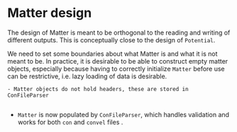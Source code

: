 # Matter design

The design of Matter is meant to be orthogonal to the reading and writing of
different outputs. This is conceptually close to the design of `Potential`.

We need to set some boundaries about what Matter is and what it is not meant to
be. In practice, it is desirable to be able to construct empty matter objects,
especially because having to correctly initialize `Matter` before use can be
restrictive, i.e. lazy loading of data is desirable.


```{versionchanged} 3.x
- Matter objects do not hold headers, these are stored in ConFileParser
```

```{versionadded} 3.x
```


- `Matter` is now populated by `ConFileParser`, which handles validation and works for both `con` and `convel` files .
